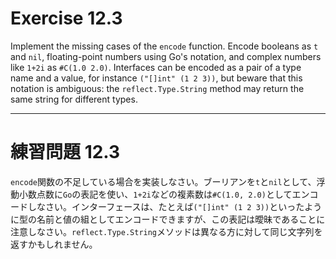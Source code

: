 # Exercise 12.3
Implement the missing cases of the `encode` function. Encode booleans as `t` and `nil`, floating-point numbers using Go's notation, and complex numbers like `1+2i` as `#C(1.0 2.0)`. Interfaces can be encoded as a pair of a type name and a value, for instance `("[]int" (1 2 3))`, but beware that this notation is ambiguous: the `reflect.Type.String` method may return the same string for different types.

---
# 練習問題 12.3
`encode`関数の不足している場合を実装しなさい。ブーリアンを`t`と`nil`として、浮動小数点数に`Go`の表記を使い、`1+2i`などの複素数は`#C(1.0, 2.0)`としてエンコードしなさい。インターフェースは、たとえば`("[]int" (1 2 3))`といったように型の名前と値の組としてエンコードできますが、この表記は曖昧であることに注意しなさい。`reflect.Type.String`メソッドは異なる方に対して同じ文字列を返すかもしれません。

